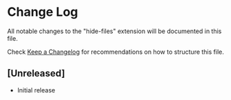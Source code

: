 # Change Log

All notable changes to the "hide-files" extension will be documented in this file.

Check [Keep a Changelog](http://keepachangelog.com/) for recommendations on how to structure this file.

## [Unreleased]

- Initial release